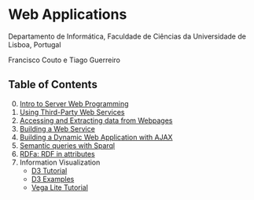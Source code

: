 # Web Applications
Departamento de Informática, Faculdade de Ciências da Universidade de Lisboa, Portugal

Francisco Couto e Tiago Guerreiro

## Table of Contents

0. [Intro to Server Web Programming](/0_intro_server_web_programming/)
1. [Using Third-Party Web Services](/1_using_web_services/)
2. [Accessing and Extracting data from Webpages](/2_accessing_pages_and_extracting_data/)
3. [Building a Web Service](/3_building_web_services/)
4. [Building a Dynamic Web Application with AJAX](/4_building_a_dynamic_web_application/)
5. [Semantic queries with Sparql](5_using_rdf_and_sparql)
6. [RDFa: RDF in attributes](https://stuff.coffeecode.net/2014/lld_preconference/rdfa_exercises/)
7. Information Visualization
    * [D3 Tutorial](http://alignedleft.com/tutorials/d3)
    * [D3 Examples](http://bl.ocks.org/mbostock)
    * [Vega Lite Tutorial](https://vega.github.io/vega-lite/)







